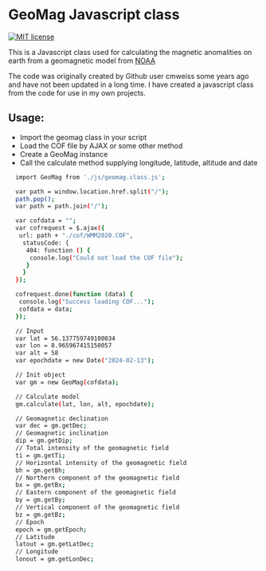 # GeoMag Javascript class

[![MIT license](https://img.shields.io/badge/License-MIT-blue.svg)](https://lbesson.mit-license.org/)

This is a Javascript class used for calculating the magnetic anomalities
on earth from a geomagnetic model from [NOAA](https://www.ncei.noaa.gov/products/world-magnetic-model)

The code was originally created by Github user cmweiss some years ago and have not been updated in a long time.
I have created a javascript class from the code for use in my own projects.

## Usage:
- Import the geomag class in your script
- Load the COF file by AJAX or some other method
- Create a GeoMag instance
- Call the calculate method supplying longitude, latitude, altitude and date

```bash
  import GeoMag from './js/geomag.class.js';

  var path = window.location.href.split("/");
  path.pop();
  var path = path.join("/");

  var cofdata = "";
  var cofrequest = $.ajax({
   url: path + "./cof/WMM2020.COF",
    statusCode: {
     404: function () {
      console.log("Could not load the COF file");
     }
    }
  });

  cofrequest.done(function (data) {
   console.log("Success loading COF...");
   cofdata = data;
  });

  // Input
  var lat = 56.137759749100034
  var lon = 8.965967415150057
  var alt = 58
  var epochdate = new Date("2024-02-13");

  // Init object
  var gm = new GeoMag(cofdata);

  // Calculate model
  gm.calculate(lat, lon, alt, epochdate);

  // Geomagnetic declination
  var dec = gm.getDec;
  // Geomagnetic inclination
  dip = gm.getDip;
  // Total intensity of the geomagnetic field
  ti = gm.getTi;
  // Horizontal intensity of the geomagnetic field
  bh = gm.getBh;
  // Northern component of the geomagnetic field
  bx = gm.getBx;
  // Eastern component of the geomagnetic field
  by = gm.getBy;
  // Vertical component of the geomagnetic field
  bz = gm.getBz;
  // Epoch
  epoch = gm.getEpoch;
  // Latitude
  latout = gm.getLatDec;
  // Longitude
  lonout = gm.getLonDec;

```